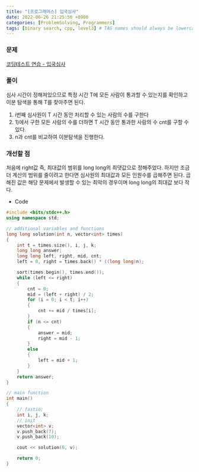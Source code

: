 ```yaml
---
title: "[프로그래머스] 입국심사"
date: 2022-06-26 21:25:50 +0900
categories: [ProblemSolving, Programmers]
tags: [binary search, cpp, level3] # TAG names should always be lowercase
---
```


### 문제

[코딩테스트 연습 - 입국심사](https://programmers.co.kr/learn/courses/30/lessons/43238)

### 풀이

심사 시간이 정해져있으므로 특정 시간 T에 모든 사람이 통과할 수 있는지를 확인하고 이분 탐색을 통해 T를 찾아주면 된다.

1. i번째 심사원이 T 시간 동안 처리할 수 있는 사람의 수를 구한다
2. 1)에서 구한 모든 사람의 수를 더하면 T 시간 동안 통과한 사람의 수 cnt를 구할 수 있다.
3. n과 cnt를 비교하여 이분탐색을 진행한다.

### 개선할 점

처음에 right값 즉, 최대값의 범위를 long long의 최댓값으로 정해주었다. 하지만 조금 더 계산의 범위를 줄이려고 한다면 심사원의 최대값과 모든 인원수를 곱해주면 된다. 곱해진 값은 해당 문제에서 발생할 수 있는 최악의 경우이며 long long의 최대값 보다 작다.

- Code

```cpp
#include <bits/stdc++.h>
using namespace std;

// additional variables and functions
long long solution(int n, vector<int> times)
{
    int t = times.size(), i, j, k;
    long long answer;
    long long left, right, mid, cnt;
    left = 0, right = times.back() * ((long long)n);

    sort(times.begin(), times.end());
    while (left <= right)
    {
        cnt = 0;
        mid = (left + right) / 2;
        for (i = 0; i < t; i++)
        {
            cnt += mid / times[i];
        }
        if (n <= cnt)
        {
            answer = mid;
            right = mid - 1;
        }
        else
        {
            left = mid + 1;
        }
    }
    return answer;
}

// main function
int main()
{
    // fastio;
    int i, j, k;
    // init
    vector<int> v;
    v.push_back(7);
    v.push_back(10);

    cout << solution(6, v);

    return 0;
}
```
